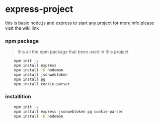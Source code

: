 # express-project
this is basic node.js and express to start any project 
for more info please visit the wiki link

### npm package
> this all the npm package that been used in this project
```sh
    npm init -y
    npm install express
    npm install -D nodemon
    npm install jsonwebtoken
    npm install pg
    npm install cookie-parser
```

### installition
```sh
    npm init -y
    npm install express jsonwebtoken pg cookie-parser
    npm install -D nodemon
```